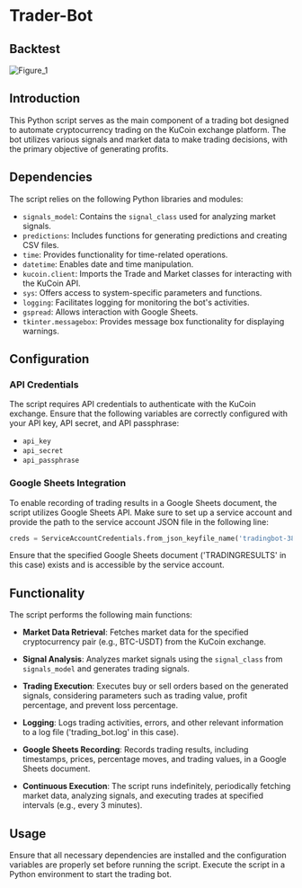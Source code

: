 # Trader-Bot

## Backtest
![Figure_1](https://github.com/muratali016/Trader-Bot/assets/77502485/ab15c5ba-8eaf-41f1-ae10-9f3158d266cb)


## Introduction

This Python script serves as the main component of a trading bot designed to automate cryptocurrency trading on the KuCoin exchange platform. The bot utilizes various signals and market data to make trading decisions, with the primary objective of generating profits.

## Dependencies

The script relies on the following Python libraries and modules:

- `signals_model`: Contains the `signal_class` used for analyzing market signals.
- `predictions`: Includes functions for generating predictions and creating CSV files.
- `time`: Provides functionality for time-related operations.
- `datetime`: Enables date and time manipulation.
- `kucoin.client`: Imports the Trade and Market classes for interacting with the KuCoin API.
- `sys`: Offers access to system-specific parameters and functions.
- `logging`: Facilitates logging for monitoring the bot's activities.
- `gspread`: Allows interaction with Google Sheets.
- `tkinter.messagebox`: Provides message box functionality for displaying warnings.

## Configuration

### API Credentials

The script requires API credentials to authenticate with the KuCoin exchange. Ensure that the following variables are correctly configured with your API key, API secret, and API passphrase:

- `api_key`
- `api_secret`
- `api_passphrase`

### Google Sheets Integration

To enable recording of trading results in a Google Sheets document, the script utilizes Google Sheets API. Make sure to set up a service account and provide the path to the service account JSON file in the following line:

```python
creds = ServiceAccountCredentials.from_json_keyfile_name('tradingbot-388122-bf66d2bf966b.json', scope)
```

Ensure that the specified Google Sheets document ('TRADINGRESULTS' in this case) exists and is accessible by the service account.

## Functionality

The script performs the following main functions:

- **Market Data Retrieval**: Fetches market data for the specified cryptocurrency pair (e.g., BTC-USDT) from the KuCoin exchange.
  
- **Signal Analysis**: Analyzes market signals using the `signal_class` from `signals_model` and generates trading signals.
  
- **Trading Execution**: Executes buy or sell orders based on the generated signals, considering parameters such as trading value, profit percentage, and prevent loss percentage.
  
- **Logging**: Logs trading activities, errors, and other relevant information to a log file ('trading_bot.log' in this case).
  
- **Google Sheets Recording**: Records trading results, including timestamps, prices, percentage moves, and trading values, in a Google Sheets document.
  
- **Continuous Execution**: The script runs indefinitely, periodically fetching market data, analyzing signals, and executing trades at specified intervals (e.g., every 3 minutes).

## Usage

Ensure that all necessary dependencies are installed and the configuration variables are properly set before running the script. Execute the script in a Python environment to start the trading bot.

